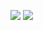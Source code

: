 <a target="_blank" href="https://infostart.ru/1c/articles/2190404/"><img style="border:0px;" src="https://infostart.ru/bitrix/templates/sandbox_empty/assets/tpl/abo/img/logo.svg"></a>
<a target="_blank" href="https://timeweb.cloud/?i=118883"><img style="border:0px;" src="https://wm.timeweb.ru/images/posters/300x250/300x250-18.jpg"></a>

